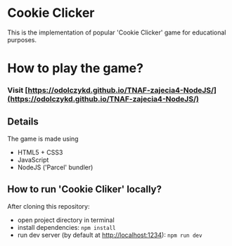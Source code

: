 # Cookie Clicker
This is the implementation of popular 'Cookie Clicker' game for educational purposes.

# How to play the game?
### Visit [https://odolczykd.github.io/TNAF-zajecia4-NodeJS/](https://odolczykd.github.io/TNAF-zajecia4-NodeJS/)

## Details

The game is made using
* HTML5 + CSS3
* JavaScript
* NodeJS ('Parcel' bundler)

## How to run 'Cookie Cliker' locally?
After cloning this repository:
* open project directory in terminal
* install dependencies: `npm install`
* run dev server (by default at [http://localhost:1234](http://localhost:1234)): `npm run dev`
